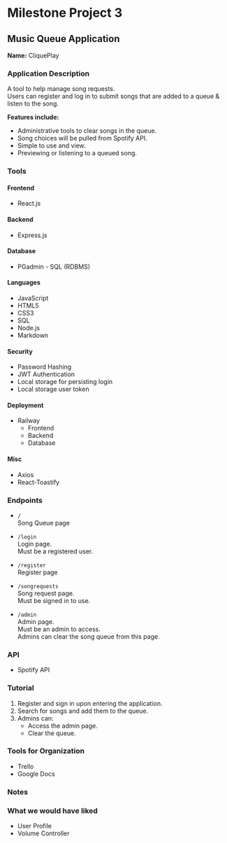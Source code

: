 # Milestone Project 3  
## Music Queue Application  

**Name:** CliquePlay  

### Application Description  
A tool to help manage song requests.  
Users can register and log in to submit songs that are added to a queue & listen to the song.  

**Features include:**  
- Administrative tools to clear songs in the queue.  
- Song choices will be pulled from Spotify API.  
- Simple to use and view.  
- Previewing or listening to a queued song.  

### Tools  

#### Frontend  
- React.js  

#### Backend  
- Express.js  

#### Database  
- PGadmin - SQL (RDBMS)  

#### Languages  
- JavaScript  
- HTML5  
- CSS3  
- SQL  
- Node.js  
- Markdown  

#### Security  
- Password Hashing  
- JWT Authentication
- Local storage for persisting login
- Local storage user token  

#### Deployment  
- Railway  
  - Frontend  
  - Backend  
  - Database  

#### Misc  
- Axios  
- React-Toastify  

### Endpoints  

- `/`  
  Song Queue page  

- `/login`  
  Login page.  
  Must be a registered user.  

- `/register`  
  Register page  

- `/songrequests`  
  Song request page.  
  Must be signed in to use.  

- `/admin`  
  Admin page.  
  Must be an admin to access.  
  Admins can clear the song queue from this page.  

### API  
- Spotify API  

### Tutorial  
1. Register and sign in upon entering the application.  
2. Search for songs and add them to the queue.  
3. Admins can:  
   - Access the admin page.  
   - Clear the queue.  

### Tools for Organization  
- Trello  
- Google Docs  

### Notes  
 ### What we would have liked
 - User Profile
 - Volume Controller
